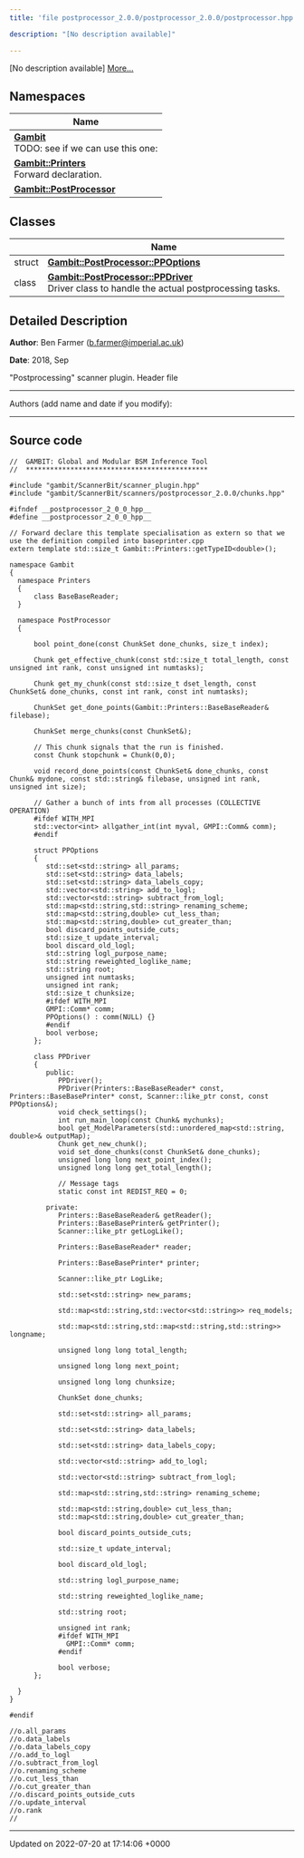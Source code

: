 ```yaml
---
title: 'file postprocessor_2.0.0/postprocessor_2.0.0/postprocessor.hpp'

description: "[No description available]"

---
```







[No description available] [More...](#detailed-description)

## Namespaces

| Name           |
| -------------- |
| **[Gambit](/documentation/code/namespaces/namespacegambit/)** <br>TODO: see if we can use this one:  |
| **[Gambit::Printers](/documentation/code/namespaces/namespacegambit_1_1printers/)** <br>Forward declaration.  |
| **[Gambit::PostProcessor](/documentation/code/namespaces/namespacegambit_1_1postprocessor/)**  |

## Classes

|                | Name           |
| -------------- | -------------- |
| struct | **[Gambit::PostProcessor::PPOptions](/documentation/code/classes/structgambit_1_1postprocessor_1_1ppoptions/)**  |
| class | **[Gambit::PostProcessor::PPDriver](/documentation/code/classes/classgambit_1_1postprocessor_1_1ppdriver/)** <br>Driver class to handle the actual postprocessing tasks.  |

## Detailed Description


**Author**: Ben Farmer ([b.farmer@imperial.ac.uk](mailto:b.farmer@imperial.ac.uk)) 

**Date**: 2018, Sep

"Postprocessing" scanner plugin. Header file



------------------

Authors (add name and date if you modify):



------------------




## Source code

```
//  GAMBIT: Global and Modular BSM Inference Tool
//  *********************************************

#include "gambit/ScannerBit/scanner_plugin.hpp"
#include "gambit/ScannerBit/scanners/postprocessor_2.0.0/chunks.hpp"

#ifndef __postprocessor_2_0_0_hpp__
#define __postprocessor_2_0_0_hpp__

// Forward declare this template specialisation as extern so that we use the definition compiled into baseprinter.cpp
extern template std::size_t Gambit::Printers::getTypeID<double>();

namespace Gambit
{
  namespace Printers
  {
      class BaseBaseReader;
  }

  namespace PostProcessor
  {

      bool point_done(const ChunkSet done_chunks, size_t index);

      Chunk get_effective_chunk(const std::size_t total_length, const unsigned int rank, const unsigned int numtasks);

      Chunk get_my_chunk(const std::size_t dset_length, const ChunkSet& done_chunks, const int rank, const int numtasks);

      ChunkSet get_done_points(Gambit::Printers::BaseBaseReader& filebase);

      ChunkSet merge_chunks(const ChunkSet&);

      // This chunk signals that the run is finished.
      const Chunk stopchunk = Chunk(0,0);

      void record_done_points(const ChunkSet& done_chunks, const Chunk& mydone, const std::string& filebase, unsigned int rank, unsigned int size);

      // Gather a bunch of ints from all processes (COLLECTIVE OPERATION)
      #ifdef WITH_MPI
      std::vector<int> allgather_int(int myval, GMPI::Comm& comm);
      #endif

      struct PPOptions
      {
         std::set<std::string> all_params;
         std::set<std::string> data_labels;
         std::set<std::string> data_labels_copy;
         std::vector<std::string> add_to_logl;
         std::vector<std::string> subtract_from_logl;
         std::map<std::string,std::string> renaming_scheme;
         std::map<std::string,double> cut_less_than;
         std::map<std::string,double> cut_greater_than;
         bool discard_points_outside_cuts;
         std::size_t update_interval;
         bool discard_old_logl;
         std::string logl_purpose_name;
         std::string reweighted_loglike_name;
         std::string root;
         unsigned int numtasks;
         unsigned int rank;
         std::size_t chunksize;
         #ifdef WITH_MPI
         GMPI::Comm* comm;
         PPOptions() : comm(NULL) {}
         #endif
         bool verbose;
      };

      class PPDriver
      {
         public:
            PPDriver();
            PPDriver(Printers::BaseBaseReader* const, Printers::BaseBasePrinter* const, Scanner::like_ptr const, const PPOptions&);
            void check_settings();
            int run_main_loop(const Chunk& mychunks);
            bool get_ModelParameters(std::unordered_map<std::string, double>& outputMap);
            Chunk get_new_chunk();
            void set_done_chunks(const ChunkSet& done_chunks);
            unsigned long long next_point_index();
            unsigned long long get_total_length();

            // Message tags
            static const int REDIST_REQ = 0;

         private:
            Printers::BaseBaseReader& getReader();
            Printers::BaseBasePrinter& getPrinter();
            Scanner::like_ptr getLogLike();

            Printers::BaseBaseReader* reader;

            Printers::BaseBasePrinter* printer;

            Scanner::like_ptr LogLike;

            std::set<std::string> new_params;

            std::map<std::string,std::vector<std::string>> req_models;

            std::map<std::string,std::map<std::string,std::string>> longname;

            unsigned long long total_length;

            unsigned long long next_point;

            unsigned long long chunksize;

            ChunkSet done_chunks;

            std::set<std::string> all_params;

            std::set<std::string> data_labels;

            std::set<std::string> data_labels_copy;

            std::vector<std::string> add_to_logl;

            std::vector<std::string> subtract_from_logl;

            std::map<std::string,std::string> renaming_scheme;

            std::map<std::string,double> cut_less_than;
            std::map<std::string,double> cut_greater_than;

            bool discard_points_outside_cuts;

            std::size_t update_interval;

            bool discard_old_logl;

            std::string logl_purpose_name;

            std::string reweighted_loglike_name;

            std::string root;

            unsigned int rank;
            #ifdef WITH_MPI
              GMPI::Comm* comm;
            #endif

            bool verbose;
      };

  }
}

#endif

//o.all_params
//o.data_labels
//o.data_labels_copy
//o.add_to_logl
//o.subtract_from_logl
//o.renaming_scheme
//o.cut_less_than
//o.cut_greater_than
//o.discard_points_outside_cuts
//o.update_interval
//o.rank
//
```


-------------------------------

Updated on 2022-07-20 at 17:14:06 +0000
